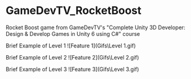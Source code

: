 # GameDevTV_RocketBoost
Rocket Boost game from GameDevTV's "Complete Unity 3D Developer: Design &amp; Develop Games in Unity 6 using C#" course

Brief Example of Level 1
![Feature 1](Gifs\Level 1.gif)

Brief Example of Level 2
![Feature 2](Gifs\Level 2.gif)

Brief Example of Level 3
![Feature 3](Gifs\Level 3.gif)